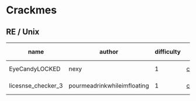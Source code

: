 # Crackmes

## RE / Unix

| name | author | difficulty |  url | platform| download | date solved | tutorial |
| --- | --- | --- | --- |  --- | --- | --- | --- |
| EyeCandyLOCKED | nexy | 1 |  [crackmes.one](https://crackmes.one/crackme/5ab77f5b33c5d40ad448c563) | Linux/x86-64/ELF | [download](./re/unix/eyecandylocked/EyeCandyLOCKED) | 2022-05-01 | [here](./re/unix/./eyecandylocked/eyecandylocked.md) |
| licesnse_checker_3 | pourmeadrinkwhileimfloating | 1 |  [crackmes.one](https://crackmes.one/crackme/62327b0433c5d46c8bcc0335) | Linux/x86-64/ELF | [download](./re/unix/licesnse_checker_3/license_checker_3) | 2022-05-02 | [here](./re/unix/licesnse_checker_3/license_checker_3.md) |

